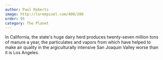 ```yaml
---
author: Paul Roberts
image: http://lorempixel.com/400/200
order: 95
category: The Planet
---
```


In California, the state's huge dairy herd produces twenty-seven million tons of manure a year, the particulates and vapors from which have helped to make air quality in the argiculturally intensive San Joaquin Valley worse than it is Los Angeles.
